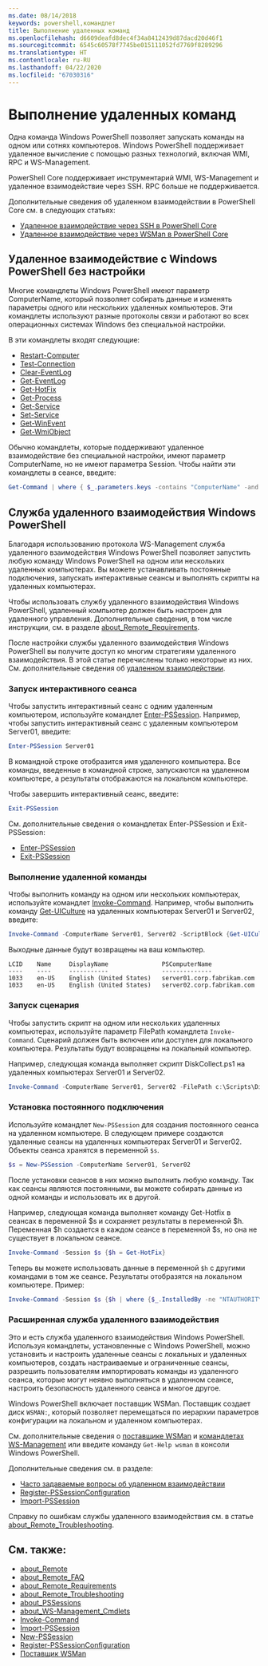 ```yaml
---
ms.date: 08/14/2018
keywords: powershell,командлет
title: Выполнение удаленных команд
ms.openlocfilehash: d6609deafd8dec4f34a8412439d87dacd20d46f1
ms.sourcegitcommit: 6545c60578f7745be015111052fd7769f8289296
ms.translationtype: HT
ms.contentlocale: ru-RU
ms.lasthandoff: 04/22/2020
ms.locfileid: "67030316"
---
```

# <a name="running-remote-commands"></a>Выполнение удаленных команд

Одна команда Windows PowerShell позволяет запускать команды на одном или сотнях компьютеров. Windows PowerShell поддерживает удаленное вычисление с помощью разных технологий, включая WMI, RPC и WS-Management.

PowerShell Core поддерживает инструментарий WMI, WS-Management и удаленное взаимодействие через SSH. RPC больше не поддерживается.

Дополнительные сведения об удаленном взаимодействии в PowerShell Core см. в следующих статьях:

- [Удаленное взаимодействие через SSH в PowerShell Core][ssh-remoting]
- [Удаленное взаимодействие через WSMan в PowerShell Core][wsman-remoting]

## <a name="windows-powershell-remoting-without-configuration"></a>Удаленное взаимодействие с Windows PowerShell без настройки

Многие командлеты Windows PowerShell имеют параметр ComputerName, который позволяет собирать данные и изменять параметры одного или нескольких удаленных компьютеров. Эти командлеты используют разные протоколы связи и работают во всех операционных системах Windows без специальной настройки.

В эти командлеты входят следующие:

- [Restart-Computer](/powershell/module/microsoft.powershell.management/restart-computer)
- [Test-Connection](/powershell/module/microsoft.powershell.management/test-connection)
- [Clear-EventLog](/powershell/module/microsoft.powershell.management/clear-eventlog)
- [Get-EventLog](/powershell/module/microsoft.powershell.management/get-eventlog)
- [Get-HotFix](/powershell/module/microsoft.powershell.management/get-hotfix)
- [Get-Process](/powershell/module/microsoft.powershell.management/get-process)
- [Get-Service](/powershell/module/microsoft.powershell.management/get-service)
- [Set-Service](/powershell/module/microsoft.powershell.management/set-service)
- [Get-WinEvent](/powershell/module/microsoft.powershell.diagnostics/get-winevent)
- [Get-WmiObject](/powershell/module/microsoft.powershell.management/get-wmiobject)

Обычно командлеты, которые поддерживают удаленное взаимодействие без специальной настройки, имеют параметр ComputerName, но не имеют параметра Session. Чтобы найти эти командлеты в сеансе, введите:

```powershell
Get-Command | where { $_.parameters.keys -contains "ComputerName" -and $_.parameters.keys -notcontains "Session"}
```

## <a name="windows-powershell-remoting"></a>Служба удаленного взаимодействия Windows PowerShell

Благодаря использованию протокола WS-Management служба удаленного взаимодействия Windows PowerShell позволяет запустить любую команду Windows PowerShell на одном или нескольких удаленных компьютерах. Вы можете устанавливать постоянные подключения, запускать интерактивные сеансы и выполнять скрипты на удаленных компьютерах.

Чтобы использовать службу удаленного взаимодействия Windows PowerShell, удаленный компьютер должен быть настроен для удаленного управления.
Дополнительные сведения, в том числе инструкции, см. в разделе [about_Remote_Requirements](/powershell/module/microsoft.powershell.core/about/about_remote_requirements).

После настройки службы удаленного взаимодействия Windows PowerShell вы получите доступ ко многим стратегиям удаленного взаимодействия.
В этой статье перечислены только некоторые из них. См. дополнительные сведения об [удаленном взаимодействии](/powershell/module/microsoft.powershell.core/about/about_remote).

### <a name="start-an-interactive-session"></a>Запуск интерактивного сеанса

Чтобы запустить интерактивный сеанс с одним удаленным компьютером, используйте командлет [Enter-PSSession](/powershell/module/microsoft.powershell.core/enter-pssession).
Например, чтобы запустить интерактивный сеанс с удаленным компьютером Server01, введите:

```powershell
Enter-PSSession Server01
```

В командной строке отобразится имя удаленного компьютера. Все команды, введенные в командной строке, запускаются на удаленном компьютере, а результаты отображаются на локальном компьютере.

Чтобы завершить интерактивный сеанс, введите:

```powershell
Exit-PSSession
```

См. дополнительные сведения о командлетах Enter-PSSession и Exit-PSSession:

- [Enter-PSSession](/powershell/module/microsoft.powershell.core/enter-pssession)
- [Exit-PSSession](/powershell/module/microsoft.powershell.core/exit-pssession)

### <a name="run-a-remote-command"></a>Выполнение удаленной команды

Чтобы выполнить команду на одном или нескольких компьютерах, используйте командлет [Invoke-Command](/powershell/module/microsoft.powershell.core/invoke-command). Например, чтобы выполнить команду [Get-UICulture](/powershell/module/microsoft.powershell.utility/get-uiculture) на удаленных компьютерах Server01 и Server02, введите:

```powershell
Invoke-Command -ComputerName Server01, Server02 -ScriptBlock {Get-UICulture}
```

Выходные данные будут возвращены на ваш компьютер.

```output
LCID    Name     DisplayName               PSComputerName
----    ----     -----------               --------------
1033    en-US    English (United States)   server01.corp.fabrikam.com
1033    en-US    English (United States)   server02.corp.fabrikam.com
```

### <a name="run-a-script"></a>Запуск сценария

Чтобы запустить скрипт на одном или нескольких удаленных компьютерах, используйте параметр FilePath командлета `Invoke-Command`. Сценарий должен быть включен или доступен для локального компьютера. Результаты будут возвращены на локальный компьютер.

Например, следующая команда выполняет скрипт DiskCollect.ps1 на удаленных компьютерах Server01 и Server02.

```powershell
Invoke-Command -ComputerName Server01, Server02 -FilePath c:\Scripts\DiskCollect.ps1
```

### <a name="establish-a-persistent-connection"></a>Установка постоянного подключения

Используйте командлет `New-PSSession` для создания постоянного сеанса на удаленном компьютере. В следующем примере создаются удаленные сеансы на удаленных компьютерах Server01 и Server02. Объекты сеанса хранятся в переменной `$s`.

```powershell
$s = New-PSSession -ComputerName Server01, Server02
```

После установки сеансов в них можно выполнить любую команду. Так как сеансы являются постоянными, вы можете собирать данные из одной команды и использовать их в другой.

Например, следующая команда выполняет команду Get-Hotfix в сеансах в переменной $s и сохраняет результаты в переменной $h. Переменная $h создается в каждом сеансе в переменной $s, но она не существует в локальном сеансе.

```powershell
Invoke-Command -Session $s {$h = Get-HotFix}
```

Теперь вы можете использовать данные в переменной `$h` с другими командами в том же сеансе. Результаты отобразятся на локальном компьютере. Пример:

```powershell
Invoke-Command -Session $s {$h | where {$_.InstalledBy -ne "NTAUTHORITY\SYSTEM"}}
```

### <a name="advanced-remoting"></a>Расширенная служба удаленного взаимодействия

Это и есть служба удаленного взаимодействия Windows PowerShell. Используя командлеты, установленные с Windows PowerShell, можно установить и настроить удаленные сеансы с локальных и удаленных компьютеров, создать настраиваемые и ограниченные сеансы, разрешить пользователям импортировать команды из удаленного сеанса, которые могут неявно выполняться в удаленном сеансе, настроить безопасность удаленного сеанса и многое другое.

Windows PowerShell включает поставщик WSMan. Поставщик создает диск `WSMAN:`, который позволяет перемещаться по иерархии параметров конфигурации на локальном и удаленном компьютерах.

См. дополнительные сведения о [поставщике WSMan](https://technet.microsoft.com/library/dd819476.aspx) и [командлетах WS-Management](/powershell/module/microsoft.powershell.core/about/about_ws-management_cmdlets) или введите команду `Get-Help wsman` в консоли Windows PowerShell.

Дополнительные сведения см. в разделе:

- [Часто задаваемые вопросы об удаленном взаимодействии](https://technet.microsoft.com/library/dd315359.aspx)
- [Register-PSSessionConfiguration](https://go.microsoft.com/fwlink/?LinkId=821508)
- [Import-PSSession](https://go.microsoft.com/fwlink/?LinkId=821821)

Справку по ошибкам службы удаленного взаимодействия см. в статье [about_Remote_Troubleshooting](https://technet.microsoft.com/library/dd347642.aspx).

## <a name="see-also"></a>См. также:

- [about_Remote](https://technet.microsoft.com/library/9b4a5c87-9162-4adf-bdfe-fbc80b9b8970)
- [about_Remote_FAQ](https://technet.microsoft.com/library/e23702fd-9415-4a98-9975-390a4d3adc42)
- [about_Remote_Requirements](https://technet.microsoft.com/library/da213949-134c-4741-b307-81f4492ba1bd)
- [about_Remote_Troubleshooting](https://technet.microsoft.com/library/2f890148-8578-49ed-85ea-79a489dd6317)
- [about_PSSessions](https://technet.microsoft.com/library/7a9b4e0e-fa1b-47b0-92f6-6e2995d70acb)
- [about_WS-Management_Cmdlets](https://technet.microsoft.com/library/6ed3370a-ea10-45a5-9493-696aeace27ed)
- [Invoke-Command](/powershell/module/microsoft.powershell.core/invoke-command)
- [Import-PSSession](https://go.microsoft.com/fwlink/?LinkId=821821)
- [New-PSSession](https://go.microsoft.com/fwlink/?LinkId=821498)
- [Register-PSSessionConfiguration](https://go.microsoft.com/fwlink/?LinkId=821508)
- [Поставщик WSMan](https://technet.microsoft.com/library/66fe1241-e08f-49ca-832f-a84c33ca8735)

[wsman-remoting]: WSMan-Remoting-in-PowerShell-Core.md
[ssh-remoting]: SSH-Remoting-in-PowerShell-Core.md
